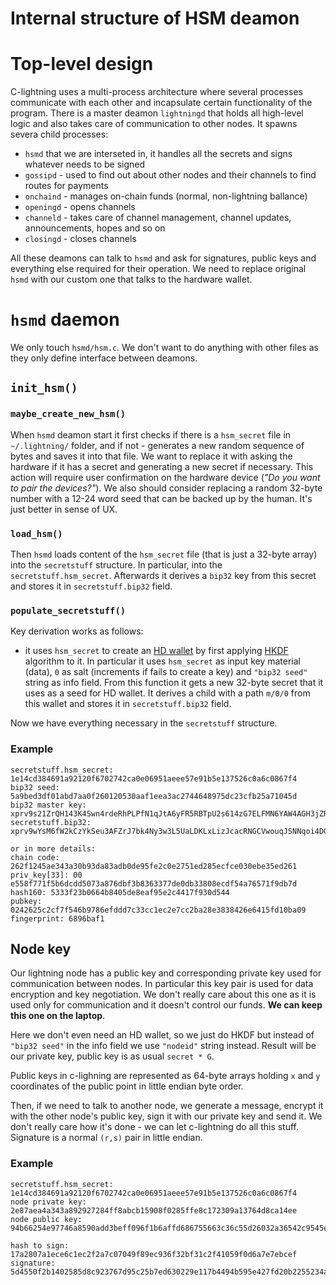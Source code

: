 # Internal structure of HSM deamon

# Top-level design

C-lightning uses a multi-process architecture where several processes communicate with each other and incapsulate certain functionality of the program. There is a master deamon `lightningd` that holds all high-level logic and also takes care of communication to other nodes. It spawns severa child processes:

- `hsmd` that we are interseted in, it handles all the secrets and signs whatever needs to be signed
- `gossipd` - used to find out about other nodes and their channels to find routes for payments
- `onchaind` - manages on-chain funds (normal, non-lightning ballance)
- `openingd` - opens channels
- `channeld` - takes care of channel management, channel updates, announcements, hopes and so on
- `closingd` - closes channels

All these deamons can talk to `hsmd` and ask for signatures, public keys and everything else required for their operation. We need to replace original `hsmd` with our custom one that talks to the hardware wallet.

# `hsmd` daemon

We only touch `hsmd/hsm.c`. We don't want to do anything with other files as they only define interface between deamons.

## `init_hsm()` 

### `maybe_create_new_hsm()`

When `hsmd` deamon start it first checks if there is a `hsm_secret` file in `~/.lightning/` folder, and if not - generates a new random sequence of bytes and saves it into that file. We want to replace it with asking the hardware if it has a secret and generating a new secret if necessary. This action will require user confirmation on the hardware device (*"Do you want to pair the devices?"*). We also should consider replacing a random 32-byte number with a 12-24 word seed that can be backed up by the human. It's just better in sense of UX.

### `load_hsm()`

Then `hsmd` loads content of the `hsm_secret` file (that is just a 32-byte array) into the `secretstuff` structure. In particular, into the `secretstuff.hsm_secret`. Afterwards it derives a `bip32` key from this secret and stores it in `secretstuff.bip32` field.

### `populate_secretstuff()`

Key derivation works as follows:

- it uses `hsm_secret` to create an [HD wallet](https://github.com/bitcoin/bips/blob/master/bip-0032.mediawiki) by first applying [HKDF](https://en.wikipedia.org/wiki/HKDF) algorithm to it. In particular it uses `hsm_secret` as input key material (data), `0` as salt (increments if fails to create a key) and `"bip32 seed"` string as info field. From this function it gets a new 32-byte secret that it uses as a seed for HD wallet. It derives a child with a path `m/0/0` from this wallet and stores it in `secretstuff.bip32` field.

Now we have everything necessary in the `secretstuff` structure.

### Example

```
secretstuff.hsm_secret: 1e14cd384691a92120f6702742ca0e06951aeee57e91b5e137526c0a6c0867f4
bip32 seed: 5a9bed3df01abd7aa0f260120530aaf1eea3ac2744648975dc23cfb25a71045d
bip32 master key: xprv9s21ZrQH143K4Swn4rdeRhPLPfN1qJtA6yFR5RBTpU2s614zG7ELFMN6YAW4AGH3jZRJUUQBuPt9pJ5D5jzq65PKWCBy6xNarQAcgofD3Xr
secretstuff.bip32: xprv9wYsM6fW2kCzYkSeu3AFZrJ7bk4Ny3w3L5UaLDKLxLizJcacRNGCVwouqJSNNqoi4DGdA6cf3kFEUDvmSdpCyQu8sYg4x44cpVbUFVpSXkc

or in more details:
chain code: 262f1245ae343a30b93da83adb0de95fe2c0e2751ed285ecfce030ebe35ed261
priv_key[33]: 00 e558f771f5b6dcdd5073a876dbf3b8363377de0db33808ecdf54a76571f9db7d
hash160: 5333f23b0664b8405de8eaf95e2c4417f930d544
pubkey: 0242625c2cf7f546b9786efddd7c33cc1ec2e7cc2ba28e3838426e6415fd10ba09
fingerprint: 6896baf1
```

## Node key

Our lightning node has a public key and corresponding private key used for communication between nodes. In particular this key pair is used for data encryption and key negotiation. We don't really care about this one as it is used only for communication and it doesn't control our funds. **We can keep this one on the laptop**.

Here we don't even need an HD wallet, so we just do HKDF but instead of `"bip32 seed"` in the info field we use `"nodeid"` string instead. Result will be our private key, public key is as usual `secret * G`.

Public keys in c-lighning are represented as 64-byte arrays holding `x` and `y` coordinates of the public point in little endian byte order.

Then, if we need to talk to another node, we generate a message, encrypt it with the other node's public key, sign it with our private key and send it. We don't really care how it's done - we can let c-lightning do all this stuff. Signature is a normal `(r,s)` pair in little endian.

### Example

```
secretstuff.hsm_secret: 1e14cd384691a92120f6702742ca0e06951aeee57e91b5e137526c0a6c0867f4
node private key: 2e87aea4a343a892927284ff8abcb15908f0285ffe8c172309a13764d8ca14ee
node public key: 94b66254e97746a8590add3beff096f1b6affd686755663c36c55d26032a36542c9545e36c2ff66e1fdbfaf748a273c036f04113d0d16983140bb99da40edb4c

hash to sign: 17a2807a1ece6c1ec2f2a7c07049f89ec936f32bf31c2f41059f0d6a7e7ebcef
signature: 5d4550f2b1402585d8c923767d95c25b7ed630229e117b4494b595e427fd20b2255234a8f09551f7935fbc805c401707c8fa92b3cb54f4d7224d631b2b33f97b
```
